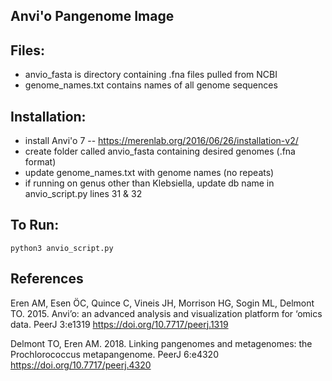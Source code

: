 ## Anvi'o Pangenome Image

## Files:
* anvio_fasta is directory containing .fna files pulled from NCBI
* genome_names.txt contains names of all genome sequences

## Installation:
* install Anvi'o 7 -- https://merenlab.org/2016/06/26/installation-v2/
* create folder called anvio_fasta containing desired genomes (.fna format)
* update genome_names.txt with genome names (no repeats)
* if running on genus other than Klebsiella, update db name in anvio_script.py lines 31 & 32
 
## To Run:
    python3 anvio_script.py
    
## References
Eren AM, Esen ÖC, Quince C, Vineis JH, Morrison HG, Sogin ML, Delmont TO. 2015. Anvi’o: an advanced analysis and visualization platform for ‘omics data. PeerJ 3:e1319 https://doi.org/10.7717/peerj.1319

Delmont TO, Eren AM. 2018. Linking pangenomes and metagenomes: the Prochlorococcus metapangenome. PeerJ 6:e4320 https://doi.org/10.7717/peerj.4320
